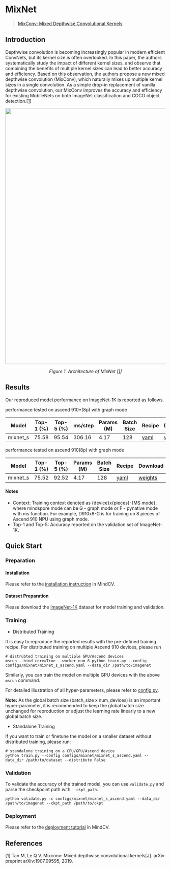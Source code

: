 # MixNet
> [MixConv: Mixed Depthwise Convolutional Kernels](https://arxiv.org/abs/1907.09595)

## Introduction

Depthwise convolution is becoming increasingly popular in modern efficient ConvNets, but its kernel size is often
overlooked. In this paper, the authors systematically study the impact of different kernel sizes, and observe that
combining the benefits of multiple kernel sizes can lead to better accuracy and efficiency. Based on this observation,
the authors propose a new mixed depthwise convolution (MixConv), which naturally mixes up multiple kernel sizes in a
single convolution. As a simple drop-in replacement of vanilla depthwise convolution, our MixConv improves the accuracy
and efficiency for existing MobileNets on both ImageNet classification and COCO object detection.[[1](#references)]

<p align="center">
  <img src="https://user-images.githubusercontent.com/53842165/219263295-75de649e-d38b-4b05-bd26-1c96896f7e83.png" width=800 />
</p>
<p align="center">
  <em>Figure 1. Architecture of MixNet [<a href="#references">1</a>] </em>
</p>

## Results

Our reproduced model performance on ImageNet-1K is reported as follows.

performance tested on ascend 910*(8p) with graph mode

<div align="center">

| Model    | Top-1 (%) | Top-5 (%) | ms/step | Params (M) | Batch Size | Recipe                                                                                        | Download                                                                                             |
| -------- | --------- | --------- | ------- | ---------- | ---------- | --------------------------------------------------------------------------------------------- | ---------------------------------------------------------------------------------------------------- |
| mixnet_s | 75.58     | 95.54     | 306.16  | 4.17       | 128        | [yaml](https://github.com/mindspore-lab/mindcv/blob/main/configs/mixnet/mixnet_s_ascend.yaml) | [weights](https://download-mindspore.osinfra.cn/toolkits/mindcv/mixnet/mixnet_s-fe4fcc63-910v2.ckpt) |


</div>

performance tested on ascend 910(8p) with graph mode

<div align="center">

| Model    | Top-1 (%) | Top-5 (%) | Params (M) | Batch Size | Recipe                                                                                        | Download                                                                               |
| -------- | --------- | --------- | ---------- | ---------- | --------------------------------------------------------------------------------------------- | -------------------------------------------------------------------------------------- |
| mixnet_s | 75.52     | 92.52     | 4.17       | 128           | [yaml](https://github.com/mindspore-lab/mindcv/blob/main/configs/mixnet/mixnet_s_ascend.yaml) | [weights](https://download.mindspore.cn/toolkits/mindcv/mixnet/mixnet_s-2a5ef3a3.ckpt) |


</div>

#### Notes

- Context: Training context denoted as {device}x{pieces}-{MS mode}, where mindspore mode can be G - graph mode or F - pynative mode with ms function. For example, D910x8-G is for training on 8 pieces of Ascend 910 NPU using graph mode.
- Top-1 and Top-5: Accuracy reported on the validation set of ImageNet-1K.

## Quick Start

### Preparation

#### Installation
Please refer to the [installation instruction](https://github.com/mindspore-ecosystem/mindcv#installation) in MindCV.

#### Dataset Preparation
Please download the [ImageNet-1K](https://www.image-net.org/challenges/LSVRC/2012/index.php) dataset for model training and validation.

### Training

* Distributed Training

It is easy to reproduce the reported results with the pre-defined training recipe. For distributed training on multiple Ascend 910 devices, please run

```shell
# distrubted training on multiple GPU/Ascend devices
msrun --bind_core=True --worker_num 8 python train.py --config configs/mixnet/mixnet_s_ascend.yaml --data_dir /path/to/imagenet
```



Similarly, you can train the model on multiple GPU devices with the above `msrun` command.

For detailed illustration of all hyper-parameters, please refer to [config.py](https://github.com/mindspore-lab/mindcv/blob/main/config.py).

**Note:**  As the global batch size  (batch_size x num_devices) is an important hyper-parameter, it is recommended to keep the global batch size unchanged for reproduction or adjust the learning rate linearly to a new global batch size.

* Standalone Training

If you want to train or finetune the model on a smaller dataset without distributed training, please run:

```shell
# standalone training on a CPU/GPU/Ascend device
python train.py --config configs/mixnet/mixnet_s_ascend.yaml --data_dir /path/to/dataset --distribute False
```

### Validation

To validate the accuracy of the trained model, you can use `validate.py` and parse the checkpoint path with `--ckpt_path`.

```shell
python validate.py -c configs/mixnet/mixnet_s_ascend.yaml --data_dir /path/to/imagenet --ckpt_path /path/to/ckpt
```

### Deployment

Please refer to the [deployment tutorial](https://mindspore-lab.github.io/mindcv/tutorials/deployment/) in MindCV.

## References

[1] Tan M, Le Q V. Mixconv: Mixed depthwise convolutional kernels[J]. arXiv preprint arXiv:1907.09595, 2019.
